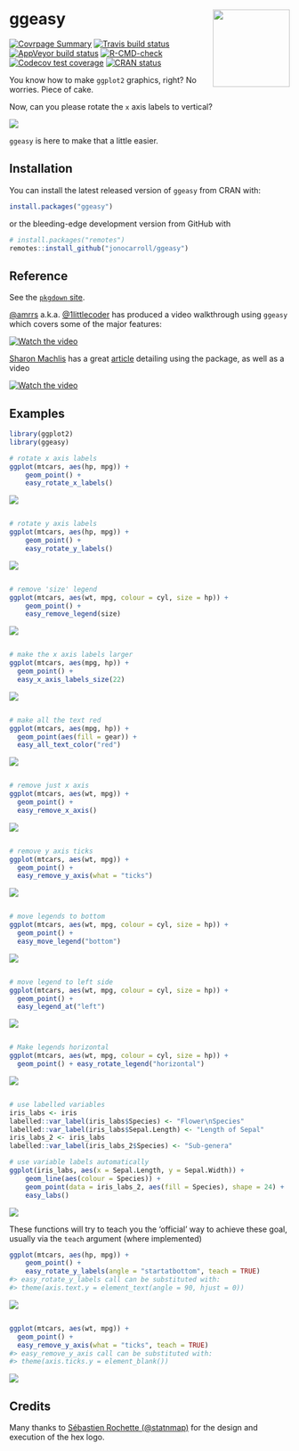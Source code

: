 
<!-- README.md is generated from README.Rmd. Please edit that file -->

# ggeasy <img src='man/figures/logo.gif' align="right" height="138.5" />

<!-- http://www.clker.com/clipart-2-puzzle-pieces-connected.html -->

[![Covrpage
Summary](https://img.shields.io/badge/covrpage-Last_Build_2023_03_11-brightgreen.svg)](https://github.com/jonocarroll/ggeasy/blob/master/tests/README.md)
[![Travis build
status](https://travis-ci.org/jonocarroll/ggeasy.svg?branch=master)](https://travis-ci.org/jonocarroll/ggeasy)
[![AppVeyor build
status](https://ci.appveyor.com/api/projects/status/github/jonocarroll/ggeasy?branch=master&svg=true)](https://ci.appveyor.com/project/jonocarroll/ggeasy)
[![R-CMD-check](https://github.com/jonocarroll/ggeasy/actions/workflows/R-CMD-check.yaml/badge.svg)](https://github.com/jonocarroll/ggeasy/actions/workflows/R-CMD-check.yaml)
[![Codecov test
coverage](https://codecov.io/gh/jonocarroll/ggeasy/branch/master/graph/badge.svg)](https://app.codecov.io/gh/jonocarroll/ggeasy?branch=master)
[![CRAN
status](https://www.r-pkg.org/badges/version/ggeasy)](https://CRAN.R-project.org/package=ggeasy)

You know how to make `ggplot2` graphics, right? No worries. Piece of
cake.

Now, can you please rotate the `x` axis labels to vertical?

![](https://raw.githubusercontent.com/jonocarroll/ggeasy/master/inst/media/xkcd.png)
<!-- ![](https://raw.githubusercontent.com/jonocarroll/ggeasy/master/inst/media/winona.gif) -->
<!-- ![](https://raw.githubusercontent.com/jonocarroll/ggeasy/master/inst/media/sherlock.gif) -->

`ggeasy` is here to make that a little easier.

## Installation

You can install the latest released version of `ggeasy` from CRAN with:

``` r
install.packages("ggeasy")
```

or the bleeding-edge development version from GitHub with

``` r
# install.packages("remotes")
remotes::install_github("jonocarroll/ggeasy")
```

## Reference

See the [`pkgdown` site](https://jonocarroll.github.io/ggeasy/).

[@amrrs](https://github.com/amrrs) a.k.a.
[@1littlecoder](https://twitter.com/1littlecoder) has produced a video
walkthrough using `ggeasy` which covers some of the major features:

[![Watch the
video](https://img.youtube.com/vi/iAH1GJoBZmI/maxresdefault.jpg)](https://youtu.be/iAH1GJoBZmI)

[Sharon Machlis](https://www.infoworld.com/author/Sharon-Machlis/) has a
great
[article](https://www.infoworld.com/article/3533453/easier-ggplot-with-the-ggeasy-r-package.html)
detailing using the package, as well as a video

[![Watch the
video](https://img.youtube.com/vi/-2ZvQQ583pI/maxresdefault.jpg)](https://www.youtube.com/watch?v=-2ZvQQ583pI)

## Examples

``` r
library(ggplot2)
library(ggeasy)

# rotate x axis labels
ggplot(mtcars, aes(hp, mpg)) + 
    geom_point() + 
    easy_rotate_x_labels()
```

![](man/figures/example-1.png)<!-- -->

``` r

# rotate y axis labels
ggplot(mtcars, aes(hp, mpg)) + 
    geom_point() + 
    easy_rotate_y_labels()
```

![](man/figures/example-2.png)<!-- -->

``` r

# remove 'size' legend
ggplot(mtcars, aes(wt, mpg, colour = cyl, size = hp)) +
    geom_point() +
    easy_remove_legend(size)
```

![](man/figures/example-3.png)<!-- -->

``` r

# make the x axis labels larger
ggplot(mtcars, aes(mpg, hp)) +
  geom_point() +
  easy_x_axis_labels_size(22)
```

![](man/figures/example-4.png)<!-- -->

``` r

# make all the text red
ggplot(mtcars, aes(mpg, hp)) +
  geom_point(aes(fill = gear)) +
  easy_all_text_color("red")
```

![](man/figures/example-5.png)<!-- -->

``` r

# remove just x axis
ggplot(mtcars, aes(wt, mpg)) +
  geom_point() + 
  easy_remove_x_axis()
```

![](man/figures/example-6.png)<!-- -->

``` r

# remove y axis ticks
ggplot(mtcars, aes(wt, mpg)) +
  geom_point() + 
  easy_remove_y_axis(what = "ticks")
```

![](man/figures/example-7.png)<!-- -->

``` r

# move legends to bottom
ggplot(mtcars, aes(wt, mpg, colour = cyl, size = hp)) +
  geom_point() + 
  easy_move_legend("bottom")
```

![](man/figures/example-8.png)<!-- -->

``` r

# move legend to left side
ggplot(mtcars, aes(wt, mpg, colour = cyl, size = hp)) +
  geom_point() +
  easy_legend_at("left")
```

![](man/figures/example-9.png)<!-- -->

``` r

# Make legends horizontal
ggplot(mtcars, aes(wt, mpg, colour = cyl, size = hp)) +
  geom_point() + easy_rotate_legend("horizontal")
```

![](man/figures/example-10.png)<!-- -->

``` r

# use labelled variables
iris_labs <- iris
labelled::var_label(iris_labs$Species) <- "Flower\nSpecies"
labelled::var_label(iris_labs$Sepal.Length) <- "Length of Sepal"
iris_labs_2 <- iris_labs
labelled::var_label(iris_labs_2$Species) <- "Sub-genera"

# use variable labels automatically
ggplot(iris_labs, aes(x = Sepal.Length, y = Sepal.Width)) +
    geom_line(aes(colour = Species)) + 
    geom_point(data = iris_labs_2, aes(fill = Species), shape = 24) +
    easy_labs()
```

![](man/figures/example-11.png)<!-- -->

These functions will try to teach you the ‘official’ way to achieve
these goal, usually via the `teach` argument (where implemented)

``` r
ggplot(mtcars, aes(hp, mpg)) + 
    geom_point() + 
    easy_rotate_y_labels(angle = "startatbottom", teach = TRUE)
#> easy_rotate_y_labels call can be substituted with:
#> theme(axis.text.y = element_text(angle = 90, hjust = 0))
```

![](man/figures/teach-1.png)<!-- -->

``` r

ggplot(mtcars, aes(wt, mpg)) +
  geom_point() + 
  easy_remove_y_axis(what = "ticks", teach = TRUE)
#> easy_remove_y_axis call can be substituted with:
#> theme(axis.ticks.y = element_blank())
```

![](man/figures/teach-2.png)<!-- -->

## Credits

Many thanks to [Sébastien Rochette (@statnmap)](https://statnmap.com/)
for the design and execution of the hex logo.
